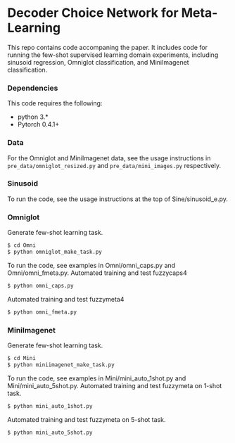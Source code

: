 # Decoder Choice Network for Meta-Learning

This repo contains code accompaning the paper. It includes code for running the few-shot supervised learning domain experiments, including sinusoid regression, Omniglot classification, and MiniImagenet classification.

### Dependencies
This code requires the following:
* python 3.\*
* Pytorch 0.4.1+

### Data
For the Omniglot and MiniImagenet data, see the usage instructions in `pre_data/omniglot_resized.py` and `pre_data/mini_images.py` respectively.

### Sinusoid
To run the code, see the usage instructions at the top of Sine/sinusoid_e.py.

### Omniglot
Generate few-shot learning task.
```bash
$ cd Omni
$ python omniglot_make_task.py
```
To run the code, see examples in Omni/omni_caps.py and Omni/omni_fmeta.py.
Automated training and test fuzzycaps4
```bash
$ python omni_caps.py
```
Automated training and test fuzzymeta4
```bash
$ python omni_fmeta.py
```

### MiniImagenet
Generate few-shot learning task.
```bash
$ cd Mini
$ python miniimagenet_make_task.py
```
To run the code, see examples in Mini/mini_auto_1shot.py and Mini/mini_auto_5shot.py.
Automated training and test fuzzymeta on 1-shot task.
```bash
$ python mini_auto_1shot.py
```
Automated training and test fuzzymeta on 5-shot task.
```bash
$ python mini_auto_5shot.py
```
